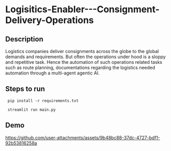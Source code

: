 # Logisitics-Enabler---Consignment-Delivery-Operations

## Description

Logistics companies deliver consignments across the globe to the global demands and requirements. But often the operations under hood is a sloppy and repetitive task. Hence the automation of such operations related tasks such as route planning, documentations regarding the logistics needed automation through  a multi-agent agentic AI.

## Steps to run

``` pip install -r requirements.txt```

``` streamlit run main.py```

## Demo


https://github.com/user-attachments/assets/9b48bc88-37dc-4727-bdf1-92b53816258a



